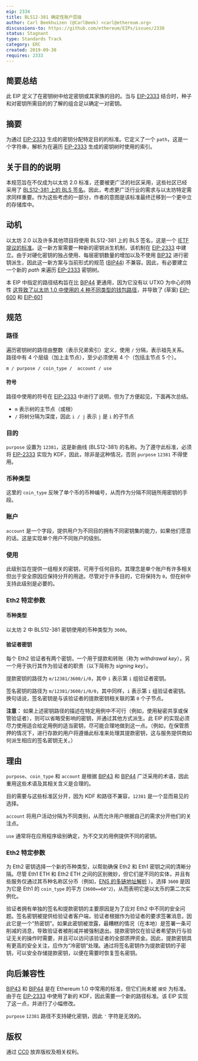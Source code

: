 ```yaml
---
eip: 2334
title: BLS12-381 确定性账户层级
author: Carl Beekhuizen (@CarlBeek) <carl@ethereum.org>
discussions-to: https://github.com/ethereum/EIPs/issues/2338
status: Stagnant
type: Standards Track
category: ERC
created: 2019-09-30
requires: 2333
---
```


## 简要总结

此 EIP 定义了在密钥树中给定密钥或其家族的目的。当与 [EIP-2333](./eip-2333.md) 结合时，种子和对密钥所需目的的了解的组合足以确定一对密钥。

## 摘要

为通过 [EIP-2333](./eip-2333.md) 生成的密钥分配特定目的的标准。它定义了一个 `path`，这是一个字符串，解析为在遍历 [EIP-2333](./eip-2333.md) 生成的密钥树时使用的索引。

## 关于目的的说明

本规范旨在不仅成为以太坊 2.0 标准，还要被更广泛的社区采用，这些社区已经采用了 [BLS12-381 上的 BLS 签名](https://datatracker.ietf.org/doc/draft-irtf-cfrg-bls-signature/)。因此，考虑更广泛行业的需求与以太坊特定需求同样重要。作为这些考虑的一部分，作者的意图是该标准最终迁移到一个更中立的存储库中。

## 动机

以太坊 2.0 以及许多其他项目将使用 BLS12-381 上的 BLS 签名，这是一个 [IETF 提议的标准](https://datatracker.ietf.org/doc/draft-irtf-cfrg-bls-signature/)。这一新方案需要一种新的密钥派生机制，该机制在 [EIP-2333](./eip-2333.md) 中建立。由于对硬化密钥的独占使用、每层密钥数量的增加以及不使用 [BIP32](https://github.com/bitcoin/bips/blob/master/bip-0032.mediawiki) 进行密钥派生，因此这一新方案与当前形式的规范 ([BIP44](https://github.com/bitcoin/bips/blob/master/bip-0044.mediawiki)) 不兼容。因此，有必要建立一个新的 *path* 来遍历 [EIP-2333](./eip-2333.md) 密钥树。

本 EIP 中指定的路径结构旨在比 [BIP44](https://github.com/bitcoin/bips/blob/master/bip-0044.mediawiki) 更通用，因为它没有以 UTXO 为中心的特性 [这导致了以太坊 1.0 中使用的 4 种不同类型的钱包路径](https://github.com/ethereum/EIPs/issues/84#issuecomment-292324521)，并导致了 (草案) [EIP-600](./eip-600.md) 和 [EIP-601](./eip-601.md)

## 规范

### 路径

遍历密钥树的路径由整数（表示兄弟索引）定义，使用 `/` 分隔，表示祖先关系。路径中有 4 个层级（加上主节点），至少必须使用 4 个（包括主节点 5 个）。

```text
m / purpose / coin_type /  account / use
```

#### 符号

路径中使用的符号在 [EIP-2333](./eip-2333.md) 中进行了说明，但为了方便起见，下面再次总结。

* `m` 表示树的主节点（或根）
* `/` 将树分隔为深度，因此 `i / j` 表示 `j` 是 `i` 的子节点

### 目的

`purpose` 设置为 `12381`，这是新曲线 (BLS12-381) 的名称。为了遵守此标准，必须将 [EIP-2333](./eip-2333.md) 实现为 KDF，因此，除非是这种情况，否则 `purpose` `12381` 不得使用。

### 币种类型

这里的 `coin_type` 反映了单个币的币种编号，从而作为分隔不同链所用密钥的手段。

### 账户

`account` 是一个字段，提供用户为不同目的拥有不同密钥集的能力，如果他们愿意的话。这是实现单个用户不同账户的级别。

### 使用

此级别旨在提供一组相关的密钥，可用于任何目的。其理念是单个账户有许多相关但出于安全原因应保持分开的用途。尽管对于许多目的，它将保持为 `0`，但在树中支持此级别是必要的。

### Eth2 特定参数

#### 币种类型

以太坊 2 中 BLS12-381 密钥使用的币种类型为 `3600`。

#### 验证者密钥

每个 Eth2 验证者有两个密钥，一个用于提款和转账（称为 *withdrawal key*），另一个用于执行其作为验证者的职责（以下简称为 *signing key*）。

提款密钥的路径为 `m/12381/3600/i/0`，其中 `i` 表示第 `i` 组验证者密钥。

签名密钥的路径为 `m/12381/3600/i/0/0`，其中同样，`i` 表示第 `i` 组验证者密钥。换句话说，签名密钥是与该验证者的提款密钥相关联的第 `0` 个子节点。

**注意：** 如果上述密钥路径的描述在特定用例中不可行（例如，使用秘密共享或保管验证者），则可以省略受影响的密钥，并通过其他方式派生。此 EIP 的实现必须尽力使用适合给定用例的适当密钥，尽可能合理地做到这一点。（例如，在保管质押的情况下，进行存款的用户将遵循此标准来处理其提款密钥，这与服务提供商如何派生相应的签名密钥无关。）

## 理由

`purpose`、`coin_type` 和 `account` 是根据 [BIP43](https://github.com/bitcoin/bips/blob/master/bip-0043.mediawiki) 和 [BIP44](https://github.com/bitcoin/bips/blob/master/bip-0044.mediawiki) 广泛采用的术语，因此重用这些术语及其相关含义是合理的。

目的需要与这些标准区分开，因为 KDF 和路径不兼容，`12381` 是一个显而易见的选择。

`account` 将用户活动分隔为不同类别，从而允许用户根据自己的需求分开他们的关注点。

`use` 通常将在应用程序级别确定，为不交叉的用例提供不同的密钥。

### Eth2 特定参数

为 Eth2 密钥选择一个新的币种类型，以帮助确保 Eth2 和 Eth1 密钥之间的清晰分隔。尽管 Eth1 ETH 和 Eth2 ETH 之间的区别微妙，但它们是不同的实体，并且有些服务仅通过其币种名称区分币（例如，[ENS 的多链地址解析](./eip-2304.md) ）。选择 `3600` 是因为它是 Eth1 的 `coin_type` 的平方 (`3600==60^2`)，从而表明它是以太币的第二次实例化。

验证者拥有单独的签名和提款密钥的主要原因是为了应对 Eth2 中不同的安全问题。签名密钥被提供给验证者客户端，验证者根据作为验证者的要求签署消息，因此它是一个“热密钥”。如果此密钥被泄露，最糟糕的情况（在本地）是签署一条可削减的消息，导致验证者被削减并被强制退出。提款密钥仅在验证者希望执行与验证无关的操作时需要，并且可以访问该验证者的全部质押资金。因此，提款密钥具有更高的安全关注，应作为“冷密钥”处理。通过将签名密钥作为提款密钥的子密钥，可以安全存储提款密钥，以便在需要时恢复签名密钥。
## 向后兼容性

[BIP43](https://github.com/bitcoin/bips/blob/master/bip-0043.mediawiki) 和 [BIP44](https://github.com/bitcoin/bips/blob/master/bip-0044.mediawiki) 是在 Ethereum 1.0 中常用的标准，但它们尚未被 `接受` 为标准。由于在 [EIP-2333](./eip-2333.md) 中使用了新的 KDF，因此需要一个新的路径标准。该 EIP 实现了这一点，并进行了小幅修改。

`purpose` `12381` 路径不支持硬化密钥，因此 `'` 字符是无效的。

## 版权

通过 [CC0](../LICENSE.md) 放弃版权及相关权利。